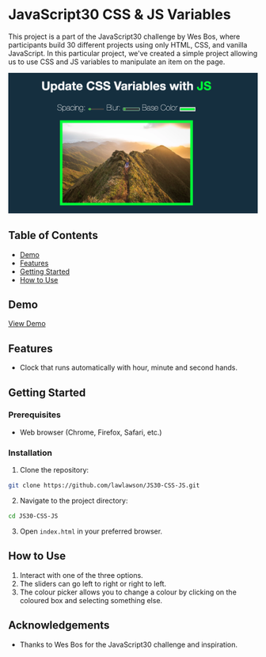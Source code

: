 # JavaScript30 CSS & JS Variables

This project is a part of the JavaScript30 challenge by Wes Bos, where participants build 30 different projects using only HTML, CSS, and vanilla JavaScript. In this particular project, we've created a simple project allowing us to use CSS and JS variables to manipulate an item on the page.

![example](/screenshot.png)

## Table of Contents

- [Demo](#demo)
- [Features](#features)
- [Getting Started](#getting-started)
- [How to Use](#how-to-use)

## Demo

[View Demo]() <!-- Add a link to your live demo once deployed -->

## Features

- Clock that runs automatically with hour, minute and second hands.

## Getting Started

### Prerequisites

- Web browser (Chrome, Firefox, Safari, etc.)

### Installation

1. Clone the repository:

```bash
git clone https://github.com/lawlawson/JS30-CSS-JS.git
```

2. Navigate to the project directory:

```bash
cd JS30-CSS-JS
```

3. Open `index.html` in your preferred browser.

## How to Use

1. Interact with one of the three options.
2. The sliders can go left to right or right to left.
3. The colour picker allows you to change a colour by clicking on the coloured box and selecting something else.

## Acknowledgements

- Thanks to Wes Bos for the JavaScript30 challenge and inspiration.
